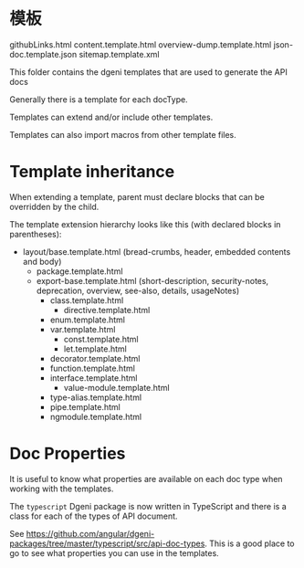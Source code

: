 # 模板

githubLinks.html
content.template.html
overview-dump.template.html
json-doc.template.json
sitemap.template.xml

This folder contains the dgeni templates that are used to generate the API docs

Generally there is a template for each docType.

Templates can extend and/or include other templates. 

Templates can also import macros from other template files.

# Template inheritance

When extending a template, parent must declare blocks that can be overridden by the child. 

The template extension hierarchy looks like this (with declared blocks in parentheses):

- layout/base.template.html (bread-crumbs, header, embedded contents and body)
  - package.template.html
  - export-base.template.html (short-description, security-notes, deprecation, overview, see-also, details, usageNotes)
    - class.template.html
      - directive.template.html
    - enum.template.html
    - var.template.html
      - const.template.html
      - let.template.html
    - decorator.template.html
    - function.template.html
    - interface.template.html
      - value-module.template.html
    - type-alias.template.html
    - pipe.template.html
    - ngmodule.template.html

# Doc Properties

It is useful to know what properties are available on each doc type when working with the templates.

The `typescript` Dgeni package is now written in TypeScript and there is a class for each of the types of API document. 

See https://github.com/angular/dgeni-packages/tree/master/typescript/src/api-doc-types.
This is a good place to go to see what properties you can use in the templates.
